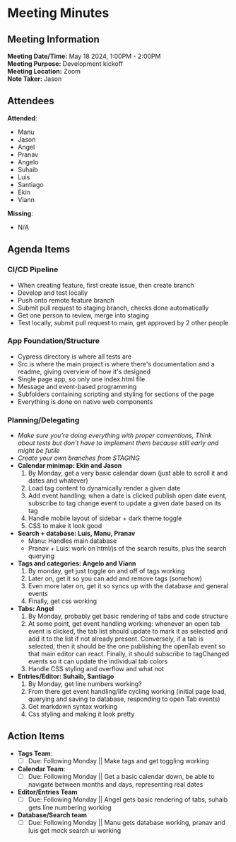 # Meeting Minutes

## Meeting Information

**Meeting Date/Time:** May 18 2024, 1:00PM - 2:00PM  
**Meeting Purpose:** Development kickoff  
**Meeting Location:** Zoom  
**Note Taker:** Jason  

## Attendees

**Attended**:

- Manu
- Jason
- Angel
- Pranav
- Angelo
- Suhaib
- Luis
- Santiago
- Ekin
- Viann

**Missing**:

- N/A

## Agenda Items

### CI/CD Pipeline

- When creating feature, first create issue, then create branch
- Develop and test locally
- Push onto remote feature branch
- Submit pull request to staging branch, checks done automatically
- Get one person to review, merge into staging
- Test locally, submit pull request to main, get approved by 2 other people

### App Foundation/Structure

- Cypress directory is where all tests are
- Src is where the main project is where there's documentation and a readme, giving overview of how it's designed
- Single page app, so only one index.html file
- Message and event-based programming
- Subfolders containing scripting and styling for sections of the page
- Everything is done on native web components

### Planning/Delegating

- *Make sure you're doing everything with proper conventions, Think about tests but don't have to implement them because still early and might be futile*
- *Create your own branches from STAGING*
- **Calendar minimap: Ekin and Jason**
  1. By Monday, get a very basic calendar down (just able to scroll it and dates and whatever)
  2. Load tag content to dynamically render a given date
  3. Add event handling; when a date is clicked publish open date event, subscribe to tag change event to update a given date based on its tag
  4. Handle mobile layout of sidebar + dark theme toggle
  5. CSS to make it look good
- **Search + database: Luis, Manu, Pranav**
  - Manu: Handles main database
  - Pranav + Luis: work on html/js of the search results, plus the search querying
- **Tags and categories: Angelo and Viann**
  1. By monday, get just toggle on and off of tags working
  2. Later on, get it so you can add and remove tags (somehow)
  3. Even more later on, get it so syncs up with the database and general events
  4. Finally, get css working
- **Tabs: Angel**
  1. By Monday, probably get basic rendering of tabs and code structure
  2. At some point, get event handling working: whenever an open tab event is clicked, the tab list should update to mark it as selected and add it to the list if not already present. Conversely, if a tab is selected, then it should be the one publishing the openTab event so that main editor can react. Finally, it should subscribe to tagChanged events so it can update the individual tab colors
  3. Handle CSS styling and overflow and what not
- **Entries/Editor: Suhaib, Santiago**
  1. By Monday, get line numbers working?
  2. From there get event handling/life cycling working (initial page load, querying and  saving to database, responding to open Tab events)
  3. Get markdown syntax working 
  4. Css styling and making it look pretty

## Action Items

- **Tags Team**:
  - [ ] Due: Following Monday || Make tags and get toggling working
- **Calendar Team**:
  - [ ] Due: Following Monday || Get a basic calendar down, be able to navigate between months and days, representing real dates
- **Editor/Entries Team**
  - [ ] Due: Following Monday || Angel gets basic rendering of tabs, suhaib gets line numbering working
- **Database/Search team**
  - [ ] Due: Following Monday || Manu gets database working, pranav and luis get mock search ui working
